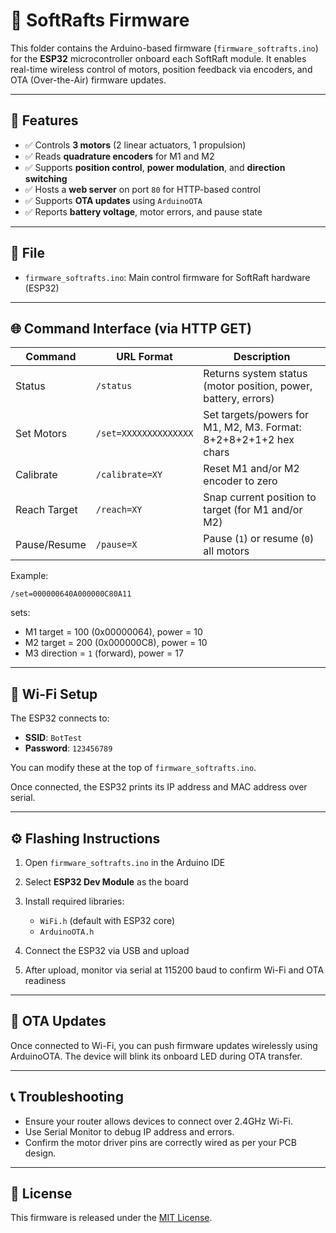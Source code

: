# 📡 SoftRafts Firmware

This folder contains the Arduino-based firmware (`firmware_softrafts.ino`) for the **ESP32** microcontroller onboard each SoftRaft module. It enables real-time wireless control of motors, position feedback via encoders, and OTA (Over-the-Air) firmware updates.

---

## 🔌 Features

* ✅ Controls **3 motors** (2 linear actuators, 1 propulsion)
* ✅ Reads **quadrature encoders** for M1 and M2
* ✅ Supports **position control**, **power modulation**, and **direction switching**
* ✅ Hosts a **web server** on port `80` for HTTP-based control
* ✅ Supports **OTA updates** using `ArduinoOTA`
* ✅ Reports **battery voltage**, motor errors, and pause state

---

## 📁 File

* `firmware_softrafts.ino`: Main control firmware for SoftRaft hardware (ESP32)

---

## 🌐 Command Interface (via HTTP GET)

| Command      | URL Format            | Description                                                      |
| ------------ | --------------------- | ---------------------------------------------------------------- |
| Status       | `/status`             | Returns system status (motor position, power, battery, errors)   |
| Set Motors   | `/set=XXXXXXXXXXXXXX` | Set targets/powers for M1, M2, M3. Format: 8+2+8+2+1+2 hex chars |
| Calibrate    | `/calibrate=XY`       | Reset M1 and/or M2 encoder to zero                               |
| Reach Target | `/reach=XY`           | Snap current position to target (for M1 and/or M2)               |
| Pause/Resume | `/pause=X`            | Pause (`1`) or resume (`0`) all motors                           |

Example:

```
/set=000000640A000000C80A11
```

sets:

* M1 target = 100 (0x00000064), power = 10
* M2 target = 200 (0x000000C8), power = 10
* M3 direction = `1` (forward), power = 17

---

## 📶 Wi-Fi Setup

The ESP32 connects to:

* **SSID**: `BotTest`
* **Password**: `123456789`

You can modify these at the top of `firmware_softrafts.ino`.

Once connected, the ESP32 prints its IP address and MAC address over serial.

---

## ⚙️ Flashing Instructions

1. Open `firmware_softrafts.ino` in the Arduino IDE
2. Select **ESP32 Dev Module** as the board
3. Install required libraries:

   * `WiFi.h` (default with ESP32 core)
   * `ArduinoOTA.h`
4. Connect the ESP32 via USB and upload
5. After upload, monitor via serial at 115200 baud to confirm Wi-Fi and OTA readiness

---

## 🔄 OTA Updates

Once connected to Wi-Fi, you can push firmware updates wirelessly using ArduinoOTA. The device will blink its onboard LED during OTA transfer.

---

## 📞 Troubleshooting

* Ensure your router allows devices to connect over 2.4GHz Wi-Fi.
* Use Serial Monitor to debug IP address and errors.
* Confirm the motor driver pins are correctly wired as per your PCB design.

---

## 📜 License

This firmware is released under the [MIT License](../LICENSE).
